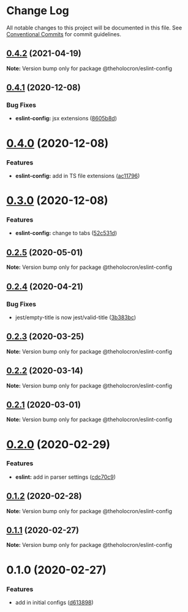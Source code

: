 # Change Log

All notable changes to this project will be documented in this file.
See [Conventional Commits](https://conventionalcommits.org) for commit guidelines.

## [0.4.2](https://github.com/the-holocron/threepio/compare/@theholocron/eslint-config@0.4.1...@theholocron/eslint-config@0.4.2) (2021-04-19)

**Note:** Version bump only for package @theholocron/eslint-config





## [0.4.1](https://github.com/the-holocron/threepio/compare/@theholocron/eslint-config@0.4.0...@theholocron/eslint-config@0.4.1) (2020-12-08)


### Bug Fixes

* **eslint-config:** jsx extensions ([8605b8d](https://github.com/the-holocron/threepio/commit/8605b8d04b86126e2fe1ae0a9f01f9390bac0746))





# [0.4.0](https://github.com/the-holocron/threepio/compare/@theholocron/eslint-config@0.3.0...@theholocron/eslint-config@0.4.0) (2020-12-08)


### Features

* **eslint-config:** add in TS file extensions ([ac11796](https://github.com/the-holocron/threepio/commit/ac1179652677e947aaebc1b68904e4b72158294e))





# [0.3.0](https://github.com/the-holocron/threepio/compare/@theholocron/eslint-config@0.2.5...@theholocron/eslint-config@0.3.0) (2020-12-08)


### Features

* **eslint-config:** change to tabs ([52c531d](https://github.com/the-holocron/threepio/commit/52c531dbd5f47f5cadad589c6be9e8c502780a0a))





## [0.2.5](https://github.com/the-holocron/threepio/compare/@theholocron/eslint-config@0.2.4...@theholocron/eslint-config@0.2.5) (2020-05-01)

**Note:** Version bump only for package @theholocron/eslint-config





## [0.2.4](https://github.com/the-holocron/threepio/compare/@theholocron/eslint-config@0.2.3...@theholocron/eslint-config@0.2.4) (2020-04-21)


### Bug Fixes

* jest/empty-title is now jest/valid-title ([3b383bc](https://github.com/the-holocron/threepio/commit/3b383bc1d6aeba0bf85c0846f7291ac3af61c2a5))





## [0.2.3](https://github.com/the-holocron/threepio/compare/@theholocron/eslint-config@0.2.2...@theholocron/eslint-config@0.2.3) (2020-03-25)

**Note:** Version bump only for package @theholocron/eslint-config





## [0.2.2](https://github.com/the-holocron/threepio/compare/@theholocron/eslint-config@0.2.1...@theholocron/eslint-config@0.2.2) (2020-03-14)

**Note:** Version bump only for package @theholocron/eslint-config





## [0.2.1](https://github.com/the-holocron/threepio/compare/@theholocron/eslint-config@0.2.0...@theholocron/eslint-config@0.2.1) (2020-03-01)

**Note:** Version bump only for package @theholocron/eslint-config





# [0.2.0](https://github.com/the-holocron/threepio/compare/@theholocron/eslint-config@0.1.2...@theholocron/eslint-config@0.2.0) (2020-02-29)


### Features

* **eslint:** add in parser settings ([cdc70c9](https://github.com/the-holocron/threepio/commit/cdc70c91430a53585ea2bb63d0e34eb29bf477ba))





## [0.1.2](https://github.com/the-holocron/threepio/compare/@theholocron/eslint-config@0.1.1...@theholocron/eslint-config@0.1.2) (2020-02-28)

**Note:** Version bump only for package @theholocron/eslint-config





## [0.1.1](https://github.com/the-holocron/threepio/compare/@theholocron/eslint-config@0.1.0...@theholocron/eslint-config@0.1.1) (2020-02-27)

**Note:** Version bump only for package @theholocron/eslint-config





# 0.1.0 (2020-02-27)


### Features

* add in initial configs ([d613898](https://github.com/the-holocron/threepio/commit/d613898f18bb20b7fc879d80c15f025555de2765))
